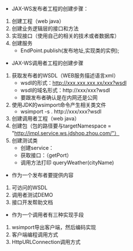 * JAX-WS发布者工程的创建步骤：
1. 创建工程（web java）
2. 创建业务逻辑层的接口和方法
3. 实现接口（使用自己的相关的技术或者数据库）
4. 创建服务
    * EndPoint.publish(发布地址,实现类的实例);
    
* JAX-WS调用者工程的创建步骤
1. 获取发布者的WSDL（WEB服务描述语言xml）
    * wsdl的形式：http://xxx.xxx.xxx.xx/xxx?wsdl
    * wsdl的域名形式：http://xxx/xxx?wsdl
    * 要跟发布者确认是在内网还是公网
2. 使用JDK的wsimport命令产生相关类文件
    * wsimport -s . http://xxx/xxx?wsdl
3. 创建调用者工程（web java）
4. 创建包（包的路径要与targetNamespace = "http://impl.service.ws.jdshop.zhou.com/"）
5. 创建测试类
    * 创建service：<service name="WeatherInterfaceImplService">
    * 获取接口：<portType name="WeatherInterfaceImpl">（getPort）
    * 调用方法打印 queryWeather(cityName)


* 作为一个发布者要提供内容
1. 可访问的WSDL
2. 调用者测试DEMO
3. 接口开发帮助文档

* 作为一个调用者有三种实现手段
1. wsimport导出客户端，然后编码实现
2. 客户端编程调用方式
3. HttpURLConnection调用方式